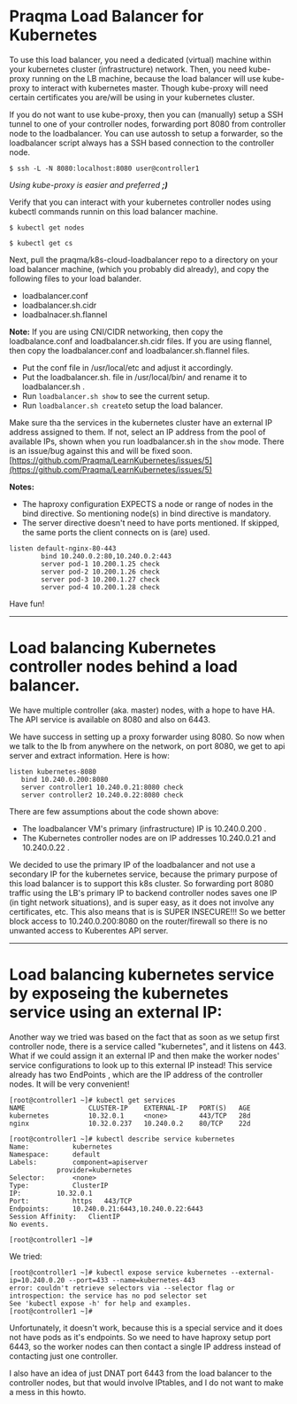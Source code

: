 # Praqma Load Balancer for Kubernetes

To use this load balancer, you need a dedicated (virtual) machine within your kubernetes cluster (infrastructure) network. Then, you need kube-proxy running on the LB machine, because the load balancer will use kube-proxy to interact with kubernetes master. Though kube-proxy will need certain certificates you are/will be using in your kubernetes cluster.


If you do not want to use kube-proxy, then you can (manually) setup a SSH tunnel to one of your controller nodes, forwarding port 8080 from controller node to the loadbalancer. You can use autossh to setup a forwarder, so the loadbalancer script always has a SSH based connection to the controller node.

```
$ ssh -L -N 8080:localhost:8080 user@controller1 
``` 

_Using kube-proxy is easier and preferred **;)**_


Verify that you can interact with your kubernetes controller nodes using kubectl commands runnin on this load balancer machine.  

```
$ kubectl get nodes

$ kubectl get cs
```


Next, pull the praqma/k8s-cloud-loadbalancer repo to a directory on your load balancer machine, (which you probably did already), and copy the following files to your load balander.

* loadbalancer.conf
* loadbalancer.sh.cidr
* loadbalnacer.sh.flannel 

**Note:** If you are using CNI/CIDR networking, then copy the loadbalance.conf and loadbalancer.sh.cidr files. If you are using flannel, then copy the loadbalancer.conf and loadbalancer.sh.flannel files.  

* Put the conf file in /usr/local/etc and adjust it accordingly.
* Put the loadbalancer.sh.<YourNetworkSetup> file in /usr/local/bin/ and rename it to loadbalancer.sh . 
* Run `loadbalancer.sh show` to see the current setup.
* Run `loadbalancer.sh create`to setup the load balancer. 

Make sure tha the services in the kubernetes cluster have an external IP address assigned to them. If not, select an IP address from the pool of available IPs, shown when you run loadbalancer.sh in the `show` mode. There is an issue/bug against this and will be fixed soon. [https://github.com/Praqma/LearnKubernetes/issues/5](https://github.com/Praqma/LearnKubernetes/issues/5) 


**Notes:**
* The haproxy configuration EXPECTS a node or range of nodes in the bind directive. So mentioning node(s) in bind directive is mandatory.
* The server directive doesn't need to have ports mentioned. If skipped, the same ports the client connects on is (are) used. 
```
listen default-nginx-80-443
        bind 10.240.0.2:80,10.240.0.2:443
        server pod-1 10.200.1.25 check
        server pod-2 10.200.1.26 check
        server pod-3 10.200.1.27 check
        server pod-4 10.200.1.28 check
```

Have fun!

--------

# Load balancing Kubernetes controller nodes behind a load balancer.

We have multiple controller (aka. master) nodes, with a hope to have HA. The API service is available on 8080 and also on 6443. 

We have success in setting up a proxy forwarder using 8080. So now when we talk to the lb from anywhere on the network, on port 8080, we get to api server and extract information. Here is how:

```
listen kubernetes-8080
   bind 10.240.0.200:8080
   server controller1 10.240.0.21:8080 check
   server controller2 10.240.0.22:8080 check
``` 

There are few assumptions about the code shown above:
* The loadbalancer VM's primary (infrastructure) IP is 10.240.0.200 . 
* The Kubernetes controller nodes are on IP addresses 10.240.0.21 and 10.240.0.22 .

We decided to use the primary IP of the loadbalancer and not use a secondary IP for the kubernetes service, because the primary purpose of this load balancer is to support this k8s cluster. So forwarding port 8080 traffic using the LB's primary IP to backend controller nodes saves one IP (in tight network situations), and is super easy, as it does not involve any certificates, etc. This also means that is is SUPER INSECURE!!! So we better block access to 10.240.0.200:8080 on the router/firewall so there is no unwanted access to Kuberentes API server.


------


# Load balancing kubernetes service by exposeing the kubernetes service using an external IP:
Another way we tried was based on the fact that as soon as we setup first controller node, there is a service called "kubernetes", and it listens on 443. What if we could assign it an external IP and then make the worker nodes' service configurations to look up to this external IP instead! This service already has two EndPoints , which are the IP address of the controller nodes. It will be very convenient!

```
[root@controller1 ~]# kubectl get services
NAME                CLUSTER-IP    EXTERNAL-IP   PORT(S)   AGE
kubernetes          10.32.0.1     <none>        443/TCP   28d
nginx               10.32.0.237   10.240.0.2    80/TCP    22d
```

```
[root@controller1 ~]# kubectl describe service kubernetes 
Name:			kubernetes
Namespace:		default
Labels:			component=apiserver
			provider=kubernetes
Selector:		<none>
Type:			ClusterIP
IP:			10.32.0.1
Port:			https	443/TCP
Endpoints:		10.240.0.21:6443,10.240.0.22:6443
Session Affinity:	ClientIP
No events.

[root@controller1 ~]# 
```

We tried:

```
[root@controller1 ~]# kubectl expose service kubernetes --external-ip=10.240.0.20 --port=433 --name=kubernetes-443
error: couldn't retrieve selectors via --selector flag or introspection: the service has no pod selector set
See 'kubectl expose -h' for help and examples.
[root@controller1 ~]# 
```

Unfortunately, it doesn't work, because this is a special service and it does not have pods as it's endpoints. So we need to have haproxy setup port 6443, so the worker nodes can then contact a single IP address instead of contacting just one controller.


I also have an idea of just DNAT port 6443 from the load balancer to the controller nodes, but that would involve IPtables, and I do not want to make a mess in this howto.







